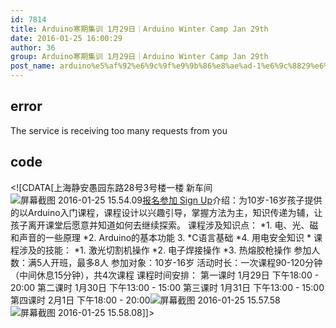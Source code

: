 ```yaml
---
id: 7814
title: Arduino寒期集训 1月29日｜Arduino Winter Camp Jan 29th
date: 2016-01-25 16:00:29
author: 36
group: Arduino寒期集训 1月29日｜Arduino Winter Camp Jan 29th
post_name: arduino%e5%af%92%e6%9c%9f%e9%9b%86%e8%ae%ad-1%e6%9c%8829%e6%97%a5%ef%bd%9carduino-winter-camp-jan-29th
---
```


## error
The service is receiving too many requests from you

## code
 <!\[CDATA\[上海静安愚园东路28号3号楼一楼 新车间 ![屏幕截图 2016-01-25 15.54.09](http://139.162.84.35/wp-content/uploads/2016/01/屏幕截图-2016-01-25-15.54.09.png)[报名参加 Sign Up](http://www.huodongxing.com/event/5319048270300 "立即报名")介绍：为10岁-16岁孩子提供的以Arduino入门课程，课程设计以兴趣引导，掌握方法为主，知识传递为辅，让孩子离开课堂后愿意并知道如何去继续探索。 课程涉及知识点： \*1\. 电、光、磁和声音的一些原理 \*2\. Arduino的基本功能 3\. \*C语言基础 \*4\. 用电安全知识 \* 课程涉及的技能： \*1\. 激光切割机操作 \*2\. 电子焊接操作 \*3\. 热熔胶枪操作 参加人数：满5人开班，最多8人 参加对象：10岁-16岁 活动时长：一次课程90-120分钟（中间休息15分钟），共4次课程 课程时间安排： 第一课时 1月29日 下午18:00 - 20:00 第二课时 1月30日 下午13:00 - 15:00 第三课时 1月31日 下午13:00 - 15:00 第四课时 2月1日 下午18:00 - 20:00![屏幕截图 2016-01-25 15.57.58](http://139.162.84.35/wp-content/uploads/2016/01/屏幕截图-2016-01-25-15.57.58.png) ![屏幕截图 2016-01-25 15.58.08](http://139.162.84.35/wp-content/uploads/2016/01/屏幕截图-2016-01-25-15.58.08.png)\]\]> 
